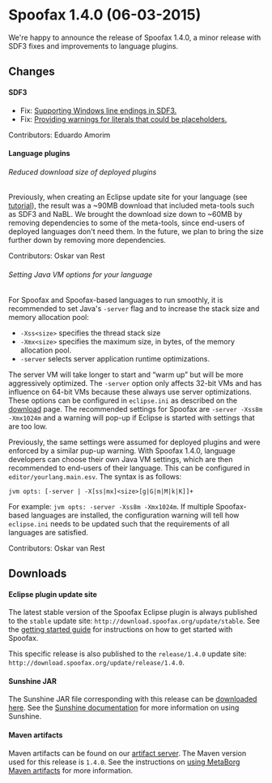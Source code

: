# Spoofax 1.4.0 (06-03-2015)

We're happy to announce the release of Spoofax 1.4.0, a minor release with SDF3 fixes and improvements to language plugins.

## Changes

#### SDF3

* Fix: [Supporting Windows line endings in SDF3.](http://yellowgrass.org/issue/SDF/77)
* Fix: [Providing warnings for literals that could be placeholders.](http://yellowgrass.org/issue/SDF/86)

Contributors: Eduardo Amorim


#### Language plugins

###### Reduced download size of deployed plugins

Previously, when creating an Eclipse update site for your language (see [tutorial](http://metaborg.org/spoofax/tour/##plugin-deployment)), the result was a ~90MB download that included meta-tools such as SDF3 and NaBL. We brought the download size down to ~60MB by removing dependencies to some of the meta-tools, since end-users of deployed languages don't need them. In the future, we plan to bring the size further down by removing more dependencies.


Contributors: Oskar van Rest

###### Setting Java VM options for your language

For Spoofax and Spoofax-based languages to run smoothly, it is recommended to set Java's `-server` flag and to increase the stack size and memory allocation pool:

* `-Xss<size>` specifies the thread stack size
* `-Xmx<size>` specifies the maximum size, in bytes, of the memory allocation pool.
* `-server` selects server application runtime optimizations.

The server VM will take longer to start and “warm up” but will be more aggressively optimized. The `-server`  option only affects 32-bit VMs and has influence on 64-bit VMs because these always use server optimizations. These options can be configured in `eclipse.ini` as described on the [download](http://metaborg.org/download/) page. The recommended settings for Spoofax are `-server -Xss8m -Xmx1024m` and a warning will pop-up if Eclipse is started with settings that are too low.

Previously, the same settings were assumed for deployed plugins and were enforced by a similar pup-up warning. With Spoofax 1.4.0, language developers can choose their own Java VM settings, which are then recommended to end-users of their language. This can be configured in `editor/yourlang.main.esv`. The syntax is as follows:

```
jvm opts: [-server | -X[ss|mx]<size>[g|G|m|M|k|K]]+
```

For example: `jvm opts: -server -Xss8m -Xmx1024m`. If multiple Spoofax-based languages are installed, the configuration warning will tell how `eclipse.ini` needs to be updated such that the requirements of all languages are satisfied.


Contributors: Oskar van Rest

## Downloads

#### Eclipse plugin update site

The latest stable version of the Spoofax Eclipse plugin is always published to the `stable` update site: `http://download.spoofax.org/update/stable`. See the [getting started guide](../../langdev/start.rst) for instructions on how to get started with Spoofax.

This specific release is also published to the `release/1.4.0` update site: `http://download.spoofax.org/update/release/1.4.0`.

#### Sunshine JAR

The Sunshine JAR file corresponding with this release can be [downloaded here](http://download.spoofax.org/update/release/1.4.0/sunshine.jar). See the [Sunshine documentation](http://metaborg.org/spoofax/sunshine) for more information on using Sunshine.

#### Maven artifacts

Maven artifacts can be found on our [artifact server](http://artifacts.metaborg.org/content/repositories/releases/org/metaborg/). The Maven version used for this release is `1.4.0`. See the instructions on [using MetaBorg Maven artifacts](../../dev/maven.rst) for more information.
